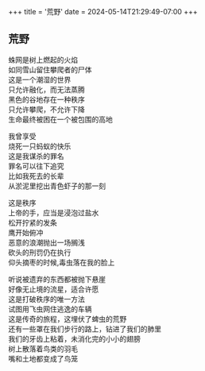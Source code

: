 +++
title = '荒野'
date = 2024-05-14T21:29:49-07:00
+++
## 荒野  
蛛网是树上燃起的火焰  
如同雪山留住攀爬者的尸体  
这是一个潮湿的世界  
只允许融化，而无法蒸腾  
黑色的谷地存在一种秩序  
只允许攀爬，不允许下降  
生命最终被困在一个被包围的高地  

我曾享受  
烧死一只蚂蚁的快乐  
这是我谋杀的罪名  
罪名可以往下追究  
比如我死去的长辈  
从淤泥里挖出青色虾子的那一刻   

这是秩序  
上帝的手，应当是浸泡过盐水  
松开拧紧的发条  
鹰开始俯冲  
恶意的浪潮抛出一场搁浅  
砍头的刑罚仍在执行  
仰头摘枣的时候,毒虫落在我的脸上  

听说被遗弃的东西都被抛下悬崖  
好像无止境的流星，适合许愿  
这是打破秩序的唯一方法  
试图用飞虫网住逃逸的车辆  
这是传奇的旅程，这埋伏了蜱虫的荒野  
还有一些罩在我们步行的路上，钻进了我们的肺里  
我们的牙齿上粘着，未消化完的小小的翅膀  
树上散落着鸟类的羽毛  
嘴和土地都变成了鸟笼  
